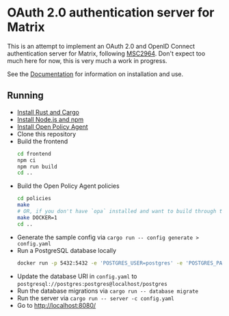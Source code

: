 # OAuth 2.0 authentication server for Matrix

This is an attempt to implement an OAuth 2.0 and OpenID Connect authentication server for Matrix, following [MSC2964](https://github.com/matrix-org/matrix-doc/pull/2964).
Don't expect too much here for now, this is very much a work in progress.

See the [Documentation](https://matrix-org.github.io/matrix-authentication-service/index.html) for information on installation and use.

## Running

- [Install Rust and Cargo](https://www.rust-lang.org/learn/get-started)
- [Install Node.js and npm](https://nodejs.org/)
- [Install Open Policy Agent](https://www.openpolicyagent.org/docs/latest/#1-download-opa)
- Clone this repository
- Build the frontend
  ```sh
  cd frontend
  npm ci
  npm run build
  cd ..
  ```
- Build the Open Policy Agent policies
  ```sh
  cd policies
  make
  # OR, if you don't have `opa` installed and want to build through the OPA docker image
  make DOCKER=1
  cd ..
  ```
- Generate the sample config via `cargo run -- config generate > config.yaml`
- Run a PostgreSQL database locally
  ```sh
  docker run -p 5432:5432 -e 'POSTGRES_USER=postgres' -e 'POSTGRES_PASSWORD=postgres' -e 'POSTGRES_DATABASE=postgres' postgres
  ```
- Update the database URI in `config.yaml` to `postgresql://postgres:postgres@localhost/postgres`
- Run the database migrations via `cargo run -- database migrate`
- Run the server via `cargo run -- server -c config.yaml`
- Go to <http://localhost:8080/>
